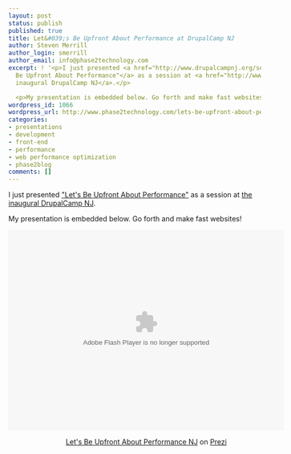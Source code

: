```yaml
---
layout: post
status: publish
published: true
title: Let&#039;s Be Upfront About Performance at DrupalCamp NJ
author: Steven Merrill
author_login: smerrill
author_email: info@phase2technology.com
excerpt: ! '<p>I just presented <a href="http://www.drupalcampnj.org/sessions/lets-be-upfront-about-performance">"Let''s
  Be Upfront About Performance"</a> as a session at <a href="http://www.drupalcampnj.org/">the
  inaugural DrupalCamp NJ</a>.</p>

  <p>My presentation is embedded below. Go forth and make fast websites!</p>'
wordpress_id: 1066
wordpress_url: http://www.phase2technology.com/lets-be-upfront-about-performance-at-drupalcamp-nj/
categories:
- presentations
- development
- front-end
- performance
- web performance optimization
- phase2blog
comments: []
---
```

<p>I just presented <a href="http://www.drupalcampnj.org/sessions/lets-be-upfront-about-performance">"Let's Be Upfront About Performance"</a> as a session at <a href="http://www.drupalcampnj.org/">the inaugural DrupalCamp NJ</a>.</p></p>
<p>My presentation is embedded below. Go forth and make fast websites!</p></p>

<!--more-->

<div class="prezi-player">
<style type="text/css" media="screen">.prezi-player { width: 550px; } .prezi-player-links { text-align: center; }</style><object id="prezi_hmxsbzfz2shk" name="prezi_hmxsbzfz2shk" classid="clsid:D27CDB6E-AE6D-11cf-96B8-444553540000" width="550" height="400"><param name="movie" value="http://prezi.com/bin/preziloader.swf" /><param name="allowfullscreen" value="true" /><param name="allowscriptaccess" value="always" /><param name="bgcolor" value="#ffffff" /><param name="flashvars" value="prezi_id=hmxsbzfz2shk&lock_to_path=0&color=ffffff&autoplay=no&autohide_ctrls=0" /><embed id="preziEmbed_hmxsbzfz2shk" name="preziEmbed_hmxsbzfz2shk" src="http://prezi.com/bin/preziloader.swf" type="application/x-shockwave-flash" allowfullscreen="true" allowscriptaccess="always" width="550" height="400" bgcolor="#ffffff" flashvars="prezi_id=hmxsbzfz2shk&lock_to_path=0&color=ffffff&autoplay=no&autohide_ctrls=0"></embed></object>
<div class="prezi-player-links">
<p><a title="Let's Be Upfront About Performance NJ" href="http://prezi.com/hmxsbzfz2shk/lets-be-upfront-about-performance-nj/">Let's Be Upfront About Performance NJ</a> on <a href="http://prezi.com">Prezi</a></p><br />
</div><br />
</div></p>
